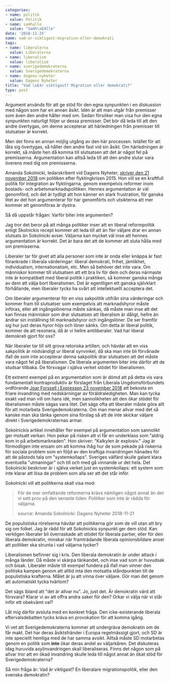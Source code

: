 ```yaml
---
categories:
- name: politik
  value: Politik
- name: samhalle
  value: "Samh\xE4lle"
date: '2018-11-25'
name: vad-ar-viktigast-migration-eller-demokrati
tags:
- name: liberalerna
  value: Liberalerna
- name: liberalism
  value: liberalism
- name: sverigedemokraterna
  value: Sverigedemokraterna
- name: dagens-nyheter
  value: Dagens Nyheter
title: "Vad \xE4r viktigast? Migration eller demokrati?"
type: post
---
```

Argument används för att ge stöd för den egna synpunkten i en diskussion med någon som har en annan åsikt. Idén är att man utgår från premisser som även den andre håller med om. Sedan försöker man visa hur den egna synpunkten naturligt följer ur dessa premisser. Det bör då leda till att den andre övertygas, om denne accepterar att härledningen från premisser till slutsatser är korrekt.

Men det finns en annan möjlig utgång av den här processen. Istället för att låta sig övertygas, så håller den andre fast vid sin åsikt. Om härledningen är korrekt, så måste hen då komma till slutsatsen att det är något fel på premisserna. Argumentation kan alltså leda till att den andre slutar vara överens med dig om premisserna.

Amanda Sokolnicki, ledarskribent vid Dagens Nyheter, [skriver den 21 november 2018](https://www.dn.se/ledare/amanda-sokolnicki-var-ar-era-ursakter-for-flyktingkrisens-verkliga-misslyckande/) om politiken efter flyktingkrisen 2015. Hon vill se en kraftfull politik för integration av flyktingarna, genom exempelvis reformer inom bostads- och arbetsmarknadspolitiken. Hennes argumentation är väl genomförd, och det är tydligt att hon känner en stark frustration, för ganska litet av det hon argumenterar för har genomförts och utsikterna att mer kommer att genomföras är dystra.

Så då uppstår frågan: Varför biter inte argumenten?

Jag tror det beror på att många politiker inser att en liberal reformpolitik enligt Skolnickis recept kommer att leda till att än fler väljare drar en annan slutsats än Sokolnicki avser. Väljarna kan mycket väl inse att hennes argumentation är korrekt. Det är bara det att de kommer att sluta hålla med om premisserna.

Liberaler tar för givet att alla personer som inte är onda eller knäppa är fast förankrade i liberala värderingar: liberal demokrati, frihet, jämlikhet, individualism, internationalism, etc. Men så behöver det inte vara. Om människor kommer till slutsatsen att ett bra liv för dem och deras närmaste inte är kompatibelt med liberal politik i praktiken, så kommer ganska många av dem att välja bort liberalismen. Det är egentligen ett ganska självklart förhållande, men liberaler tycks ha svårt att intellektuellt acceptera det.

Om liberaler argumenterar för en viss sakpolitik utifrån sina värderingar och kommer fram till slutsatser som exempelvis att marknadshyror måste införas, eller att ingångslönerna måste sänkas, då måste man inse att det kan finnas människor som drar slutsatsen att liberalism är dåligt, hellre än ändrar sin inställning till marknadshyror och ingångslöner. De ser framför sig hur just deras hyror höjs och löner sänks. Om detta är liberal politik, kommer de att resonera, då är vi hellre antiliberaler. Vad har liberal demokrati gjort för oss?

När liberaler tar till sitt grova retoriska artilleri, och hävdar att en viss sakpolitik är nödvändigt ur liberal synvinkel, då ska man inte bli förvånade ifall de som inte accepterar denna sakpolitik drar slutsatsen att det måste vara något fel på liberalismen. De liberala argumenten biter inte därför att de studsar tillbaka. De försvagar i själva verket stödet för liberalismen.

Ett extremt exempel på en argumentation som är dömd att på detta vis vara fundamentalt kontraproduktiv är förslaget från Liberala Ungdomsförbundets ordförande [Joar Forssell i Expressen 23 november 2018](https://www.expressen.se/debatt/ja-sa-vill-vi-bekosta-en-friare-invandring/) att bekosta en friare invandring med nedskärningar av föräldraledigheten. Man kan tycka exakt vad man vill om hans idé, men sannolikheten att den ökar stödet för liberalismen måste sägas vara litet. Det sägs ofta att liberaler måste göra allt för att motarbeta Sverigedemokraterna. Om man menar allvar med det så kanske man ska tänka igenom sina förslag så att de inte skickar väljare direkt i Sverigedemokraternas armar.

Sokolnickis artikel innehåller fler exempel på argumentation som sannolikt ger motsatt verkan. Hon pekar på risken att vi får en underklass som "aldrig kom in på arbetsmarknaden". Hon skriver: "Kalkylen är explosiv." Jag är förmodligen inte ensam om att komma ihåg hur de som pekade på riskerna för sociala problem som en följd av den kraftiga invandringen hånades för att de påstods tala om "systemkollaps". Sveriges välfärd skulle galant klara eventuella "utmaningar" och till och med gå vinnande ur det hela. Det Sokolnicki beskriver är i själva verket just en systemkollaps: ett system som inte klarar att lösa de problem som alla ser att det står inför.

Sokolnicki vill att politikerna skall visa mod:

> För de mer omfattande reformerna krävs nämligen något annat än det vi sett prov på den senaste tiden: Politiker som inte är rädda för väljarna.
>
> source: Amanda Sokolnicki: Dagens Nyheter 2018-11-21

De populistiska rörelserna hävdar att politikerna gör som de vill utan att bry sig om folket. Jag är rädd för att Sokolnickis synpunkt ger dem stöd. Kan verkligen liberaler bli överraskade att stödet för liberala partier, eller för den liberala demokratin, minskar när framträdande liberala opinionsbildare anser att politiker ska strunta i vad väljarna tycker?

Liberalismen befinner sig i kris. Den liberala demokratin är under attack i många länder. Då måste vi skärpa tänkandet, och inse vad som är huvudsak och bisak. Liberaler måste till exempel fundera på ifall man vinner den politiska kampen genom att alltid inta den motsatta ståndpunkten till de populistiska krafterna. Målet är ju att vinna över väljare. Gör man det genom att automatiskt tycka tvärtom?

Det sägs ibland att "det är allvar nu". Jo, just det. Är demokratin värd att försvara? Klarar vi av att offra andra saker för den? Orkar vi välja när vi står inför ett obekvämt val?

Låt mig därför avsluta med en konkret fråga. Den icke-existerande liberala eftervalsdebatten tycks kräva en provokation för att komma igång.

Vi vet att Sverigedemokraterna kommer att undergräva demokratin om de får makt. Det har deras åsiktsfränder i Europa regelmässigt gjort, och SD är inte speciellt hemliga med de har samma avsikt. Alltså måste SD motarbetas genom en politik som **inte** ökar deras andel av väljarkåren. Det diskuteras idag huruvida asylinvandringen skall liberaliseras. Finns det någon som på allvar tror att en ökad invandring skulle leda till något annat än ökat stöd för Sverigedemokraterna?

Så min fråga är: Vad är viktigast? En liberalare migrationspolitik, eller den svenska demokratin?

